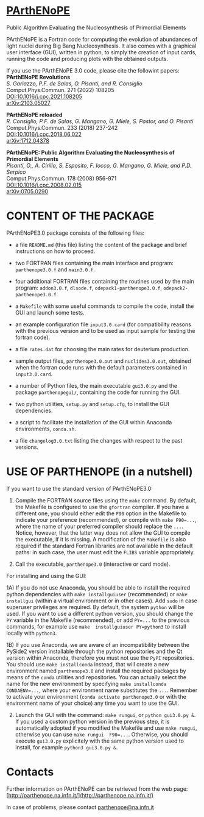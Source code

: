 # [PArthENoPE](http://parthenope.na.infn.it/)
Public Algorithm Evaluating the Nucleosynthesis of Primordial Elements

PArthENoPE is a Fortran code for computing the evolution of abundances
of light nuclei during Big Bang Nucleosynthesis.
It also comes with a graphical user interface (GUI), written in python,
to simply the creation of input cards, running the code and producing
plots with the obtained outputs.

If you use the PArthENoPE 3.0 code, please cite the followint papers:  
**PArthENoPE Revolutions**  
_S. Gariazzo, P.F. de Salas, O. Pisanti, and R. Consiglio_  
Comput.Phys.Commun. 271 (2022) 108205  
[DOI:10.1016/j.cpc.2021.108205](https://doi.org/10.1016/j.cpc.2021.108205)  
[arXiv:2103.05027](https://arxiv.org/abs/2103.05027)

**PArthENoPE reloaded**  
_R. Consiglio, P.F. de Salas, G. Mangano, G. Miele, S. Pastor, and O. Pisanti_  
Comput.Phys.Commun. 233 (2018) 237-242  
[DOI:10.1016/j.cpc.2018.06.022](https://doi.org/10.1016/j.cpc.2018.06.022)  
[arXiv:1712.04378](https://arxiv.org/abs/1712.04378)

**PArthENoPE: Public Algorithm Evaluating the Nucleosynthesis of Primordial
Elements**  
_Pisanti, O., A. Cirillo, S. Esposito, F. Iocco, G. Mangano, G. Miele, and
P.D. Serpico_  
Comput.Phys.Commun. 178 (2008) 956-971  
[DOI:10.1016/j.cpc.2008.02.015](https://doi.org/10.1016/j.cpc.2008.02.015)  
[arXiv:0705.0290](https://arxiv.org/abs/0705.0290)


# CONTENT OF THE PACKAGE

PArthENoPE3.0 package consists of the following files:

* a file `README.md` (this file) listing the content of the package and brief 
instructions on how to proceed.

* two FORTRAN files containing the main interface and program: `parthenope3.0.f` 
and `main3.0.f`.

* four additional FORTRAN files containing the routines used by the main program: 
`addon3.0.f`, `dlsode.f`, `odepack1-parthenope3.0.f`, `odepack2-parthenope3.0.f`.

* a `Makefile` with some useful commands to compile the code, install the GUI
and launch some tests.

* an example configuration file `input3.0.card` (for compatibility reasons with
the previous version and to be used as input sample for testing the fortran code).

* a file `rates.dat` for choosing the main rates for deuterium production.

* sample output files, `parthenope3.0.out` and `nuclides3.0.out`, obtained when the
fortran code runs with the default parameters contained in `input3.0.card`.

* a number of Python files, the main executable `gui3.0.py` and the package
`parthenopegui/`, containing the code for running the GUI.

* two python utilities, `setup.py` and `setup.cfg`, to install the GUI dependencies.

* a script to facilitate the installation of the GUI within Anaconda environments,
`conda.sh`.

* a file `changelog3.0.txt` listing the changes with respect to the past versions.


# USE OF PARTHENOPE (in a nutshell)

If you want to use the standard version of PArthENoPE3.0:

1) Compile the FORTRAN source files using the `make` command. By default, the
Makefile is configured to use the `gfortran` compiler. If you have a different
one, you should either edit the `F90` option in the Makefile to indicate your
preference (recommended), or compile with `make F90=...`, where the name of your 
preferred compiler should replace the `...`. Notice, however, that the latter way 
does not allow the GUI to compile the executable, if it is missing. A modification 
of the `Makefile` is also required if the standard Fortran libraries are not 
available in the default paths: in such case, the user must edit the `FLIBS` 
variable appropriately.

2) Call the executable, `parthenope3.0` (interactive or card mode).

For installing and using the GUI:

1A) If you do not use Anaconda, you should be able to install the required python
dependencies with `make installguiuser` (recommended) or `make installgui` (within 
a virtual environment or in other cases). Add `sudo` in case superuser privileges 
are required. By default, the system `python` will be used. If you want to use a 
different python version, you should change the `PY` variable in the Makefile 
(recommended), or add `PY=...` to the previous commands, for example use `make 
installguiuser PY=python3` to install locally with `python3`.

1B) If you use Anaconda, we are aware of an incompatibility between the PySide2
version installable through the python repositories and the Qt version within
Anaconda, therefore you must not use the `PyPI` repositories. You should use
`make installconda` instead, that will create a new environment named
`parthenope3.0` and install the required packages by means of the `conda`
utilities and repositories. You can actually select the name for the new
environment by specifying `make installconda CONDAENV=...`, where your environment
name substitutes the `...`. Remember to activate your environment (`conda activate
parthenope3.0` or with the environment name of your choice) any time you want to
use the GUI.

2) Launch the GUI with the command: `make rungui`, or `python gui3.0.py &`. If you 
used a custom python version in the previous step, it is automatically adopted if 
you modified the Makefile and use `make rungui`, otherwise you can use `make rungui 
F90=...`. Otherwise, you should execute `gui3.0.py` explicitely with the same 
python version used to install, for example `python3 gui3.0.py &`.


# Contacts

Further information on PArthENoPE can be retrieved from the web page:
[http://parthenope.na.infn.it/](http://parthenope.na.infn.it/)

In case of problems, please contact [parthenope@na.infn.it](mailto:parthenope@na.infn.it)
